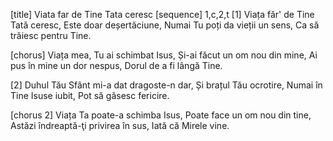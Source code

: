 [title] Viata far de Tine Tata ceresc
[sequence] 1,c,2,t
[1]
Viața făr' de Tine Tată ceresc,
Este doar deșertăciune,
Numai Tu poți da vieții un sens,
Ca să trăiesc pentru Tine.

[chorus]
Viața mea, Tu ai schimbat Isus,
Și-ai făcut un om nou din mine,
Ai pus în mine un dor nespus,
Dorul de a fi lângă Tine.

[2]
Duhul Tău Sfânt mi-a dat dragoste-n dar,
Și brațul Tău ocrotire,
Numai în Tine Isuse iubit,
Pot să găsesc fericire.

[chorus 2]
Viața Ta poate-a schimba Isus,
Poate face un om nou din tine,
Astăzi îndreaptă-ţi privirea în sus,
Iată că Mirele vine.

